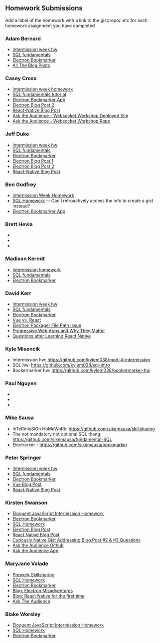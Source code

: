 ## Homework Submissions

Add a label of the homework with a link to the gist/repo/..etc for each homework assignment you have completed

### Adam Bernard
* [Intermission week hw](https://github.com/ab255/mod4prework)
* [SQL fundamentals](https://github.com/ab255/bookmarker)
* [Electron Bookmarker](https://gist.github.com/ab255/1dd831a200bb018dc858a9d49eb9a6c9)
* [All The Blog Posts](https://medium.com/@AJBernard2)

### Casey Cross
* [Intermission week homework ](https://github.com/kccrs/skillsharing)
* [SQL fundamentals tutorial ](https://gist.github.com/kccrs/f7c441e4b80d91b56795c4f6241d76ae)
* [Electron Bookmarker App ](https://github.com/kccrs/bookmarker)
* [Electron Blog Post 2](https://medium.com/@hellocaseycross/building-an-electron-app-with-ember-and-then-burning-it-down-dbdf70c579e1#.av1ai7wo5)
* [React-Native Blog Post](https://medium.com/@hellocaseycross/diving-in-to-react-native-7d5191601d7d#.x87qoac3p)
* [Ask the Audience - Websocket Workshop Deployed Site](https://ask-audience.herokuapp.com/)
* [Ask the Audience - Websocket Workshop Repo](https://github.com/kccrs/ask-the-audience)

### Jeff Duke
* [Intermission week hw](https://github.com/Jeff-Duke/skill-sharing-website)
* [SQL fundamentals](https://gist.github.com/Jeff-Duke/096ef12154f312b91812d788a2a810fa)
* [Electron Bookmarker](https://github.com/Jeff-Duke/bookmarker)
* [Electron Blog Post 1](https://medium.com/@Jeff_Duke_io/working-with-html5-audio-in-electron-645b2d2202bd#.ve0filbxv)
* [Electron Blog Post 2](https://medium.com/@Jeff_Duke_io/reflections-on-creating-an-electron-vue-app-bbc0b4c2c0ff#.uzxtpig56)
* [React-Native Blog Post](https://medium.com/@Jeff_Duke_io/react-vs-react-native-805e4283e8ee#.pjqv4dzig)

### Ben Godfrey
* [Intermission Week Homework ](https://github.com/bcgodfrey91/module-4-prework)
* [SQL Homework](https://github.com/bcgodfrey91/sql-example) -- Can I retroactively access the info to create a gist instead?
* [Electron Bookmarker App ](https://github.com/bcgodfrey91/electron-bookmarker)

### Brett Hevia
*
*
*

### Madison Kerndt
* [Intermission homework](https://github.com/madison-kerndt/mod4-prework)
* [SQL fundamentals](https://gist.github.com/madison-kerndt/0913d5eeecbaac900d4ce1afeb08ea45)
* [Electron Bookmarker](https://github.com/madison-kerndt/mark_the_bookmarker)

### David Kerr
* [Intermission week hw](https://github.com/kerrd89/dk-mod4-hw)
* [SQL fundamentals](https://gist.github.com/kerrd89/6e91622dcdeb54e8dbb21d09e979de5c)
* [Electron Bookmarker](https://github.com/kerrd89/bookmarker)
* [Vue vs. React](https://hackernoon.com/vue-vs-react-254a874d74ab#.53v744h1s)
* [Electron Packager File Path Issue](https://medium.com/@dkerrious/electron-packager-file-path-issue-24f4bcbfc970#.1p4piurpf)
* [Progressive Web Apps and Why They Matter](https://medium.com/@dkerrious/progressive-web-apps-and-why-they-matter-24dcbd12eb98#.r0d9awv20)
* [Questions after Learning React Native](https://medium.com/@dkerrious/questions-for-the-creators-of-react-native-702770c48e94#.612jdvwfz)

### Kyle Misencik
* Intermission hw: https://github.com/kylem038/mod-4-intermission
* SQL hw: https://github.com/kylem038/sql-intro
* Bookermarker hw: https://github.com/kylem038/bookermarker-hw

### Paul Nguyen
*
*
*

### Mike Sausa
* InTeRmIsSiOn HoMeWoRk: https://github.com/sikemausa/skillsharing
* The not mandatory not optional SQL thang: https://github.com/sikemausa/fundamental-SQL
* Electrarker - https://github.com/sikemausa/bookmarker

### Peter Springer
* [Intermission week hw](https://github.com/Peter-Springer/skill-sharing)
* [SQL fundamentals](https://github.com/Peter-Springer/fundamental_sql)
* [Electron Bookmarker](https://github.com/Peter-Springer/electron-hw)
* [Vue Blog Post](https://medium.com/@peterspringer829/using-vue-js-for-the-first-time-45ff7fa94833#.q80jf0yu7)
* [React-Native Blog Post](https://medium.com/front-end-hacking/getting-started-with-react-native-1eedf16f2e18#.uep7nh2np)

### Kirsten Swanson
* [Eloquent JavaScript Intermission Homework](https://github.com/swanie21/eloquent-javascript-chap21-project)
* [Electron Bookmarker](https://github.com/swanie21/electron-bookmarker)
* [SQL Homework](https://gist.github.com/swanie21/c215cb7afeae62c38a1c1620977e9d88)
* [Electron Blog Post](https://medium.com/@kswanie21/electron-vue-js-f6c40abeb625#.krpa79729)
* [React Native Blog Post](https://medium.com/@kswanie21/react-vs-react-native-fa86b35b1961#.robmrwsxg)
* [Curiously Native Gist Addressing Blog Post #2 & #3 Questions](https://gist.github.com/swanie21/9f3c44388a064631eb0982327d57964f)
* [Ask the Audience Github](https://github.com/swanie21/ask-the-audience)
* [Ask the Audience App](https://ask-the-peeps.herokuapp.com/)

### MaryJane Valade
* [Prework Skillsharing](https://github.com/mjvalade/skillsharing-prework)
* [SQL Homework](https://gist.github.com/mjvalade/1aea05c6c562366f66f628c4b2458583)
* [Electron Bookmarker](https://github.com/mjvalade/electron-bookmarker-lesson)
* [Blog: Electron Misadventures](https://medium.com/@mjvalade/electron-misadventures-initial-thoughts-3cad2b66c437#.ja04txydn)
* [Blog: React Native for the first time](https://medium.com/@mjvalade/react-native-for-the-first-time-673d58e4e13a#.n012gc70u)
* [Ask The Audience](https://github.com/mjvalade/ask-the-audience)

### Blake Worsley
* [Eloquent JavaScript Intermission Homework](https://github.com/blakeworsley/intermission-skillsharing)
* [SQL Homework](https://gist.github.com/blakeworsley/537e0e1dedd4cfa33d83d572b81f4c53)
* [Electron Bookmarker](https://github.com/blakeworsley/bookmarker)
